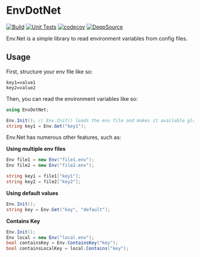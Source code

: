 # EnvDotNet

[![Build](https://github.com/renatodellosso/EnvDotNet/actions/workflows/build.yml/badge.svg)](https://github.com/renatodellosso/EnvDotNet/actions/workflows/build.yml)
[![Unit Tests](https://github.com/renatodellosso/EnvDotNet/actions/workflows/test.yml/badge.svg)](https://github.com/renatodellosso/EnvDotNet/actions/workflows/test.yml)
[![codecov](https://codecov.io/gh/renatodellosso/EnvDotNet/graph/badge.svg?token=1UAPEM0QKO)](https://codecov.io/gh/renatodellosso/EnvDotNet)
[![DeepSource](https://app.deepsource.com/gh/renatodellosso/EnvDotNet.svg/?label=active+issues&show_trend=true&token=Ed3Ahkw7q3fP1rBtMhDZatXn)](https://app.deepsource.com/gh/renatodellosso/EnvDotNet/)

Env.Net is a simple library to read environment variables from config files.

## Usage
First, structure your env file like so:
```env
key1=value1
key2=value2
```

Then, you can read the environment variables like so:
```csharp
using EnvDotNet;

Env.Init(); // Env.Init() loads the env file and makes it available globally. The method defaults to using .env as the file name, but can take a string parameter to specify the file name.
string key1 = Env.Get("key1");
```

Env.Net has numerous other features, such as:

**Using multiple env files**
```csharp
Env file1 = new Env("file1.env");
Env file2 = new Env("file2.env");

string key1 = file1["key1"];
string key2 = file2["key2"];
```

**Using default values**
```csharp
Env.Init();
string key = Env.Get("key", "default");
```

**Contains Key**
```csharp
Env.Init();
Env local = new Env("local.env");
bool containsKey = Env.ContainsKey("key");
bool containsLocalKey = local.Contains("key");
```
